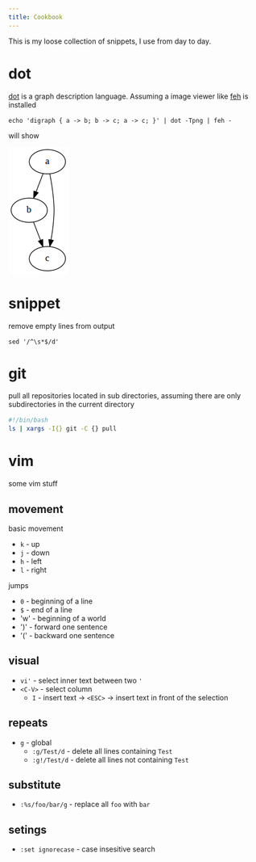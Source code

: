 ```yaml
---
title: Cookbook
---
```


This is my loose collection of snippets, I use from day to day.

# dot

[dot](https://en.wikipedia.org/wiki/DOT_(graph_description_language)) is a graph description language.
Assuming a image viewer like [feh](https://feh.finalrewind.org) is installed

```
echo 'digraph { a -> b; b -> c; a -> c; }' | dot -Tpng | feh -

```

will show 

![](/images/dot_test.png)

# snippet

remove empty lines from output

```
sed '/^\s*$/d'
```


# git
pull all repositories located in sub directories, assuming there are only subdirectories in the current directory

```bash
#!/bin/bash
ls | xargs -I{} git -C {} pull
```

# vim

some vim stuff

## movement

basic movement

* `k` - up
* `j` - down
* `h` - left 
* `l` - right

jumps

* `0` - beginning of a line
* `$` - end of a line
* 'w' - beginning of a world
* ')' - forward one sentence
* '(' - backward one sentence

## visual

* `vi'` - select inner text between two `'` 
* `<C-V>` - select column
    * `I` - insert text -> `<ESC>` -> insert text in front of the selection

## repeats
* `g` - global
   * `:g/Test/d` - delete all lines containing `Test`
   * `:g!/Test/d` - delete all lines not containing `Test`
   
## substitute
* `:%s/foo/bar/g` - replace all `foo` with `bar`

## setings
* `:set ignorecase` - case insesitive search
